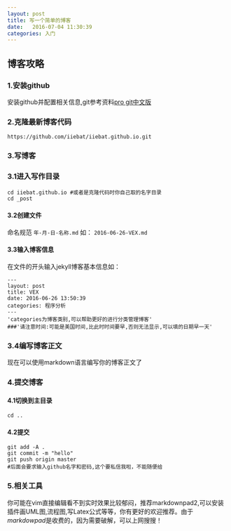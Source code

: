 ```yaml
---
layout: post
title: 写一个简单的博客
date:   2016-07-04 11:30:39
categories: 入门
---
```


## 博客攻略

### 1.安装github

安装github并配置相关信息,git参考资料[pro git中文版](/master/_data/Git.pdf)

### 2.克隆最新博客代码

```
https://github.com/iiebat/iiebat.github.io.git
```

### 3.写博客

### 3.1进入写作目录

```
cd iiebat.github.io #或者是克隆代码时你自己取的名字目录
cd _post
```

#### 3.2创建文件

命名规范 `年-月-日-名称.md` 如： `2016-06-26-VEX.md`

#### 3.3输入博客信息

在文件的开头输入jekyll博客基本信息如：

```
---
layout: post
title: VEX
date: 2016-06-26 13:50:39
categories: 程序分析
---
'categories为博客类别,可以帮助更好的进行分类管理博客'
###'请注意时间:可能是美国时间,比此时时间要早,否则无法显示,可以填的日期早一天'
```

### 3.4编写博客正文

现在可以使用markdown语言编写你的博客正文了

### 4.提交博客

#### 4.1切换到主目录

```
cd ..
```

#### 4.2提交

```
git add -A .
git commit -m "hello"
git push origin master
#后面会要求输入github名字和密码,这个要私信我啦，不能随便给
```

### 5.相关工具

你可能在vim直接编辑看不到实时效果比较郁闷，推荐markdownpad2,可以安装插件画UML图,流程图,写Latex公式等等，你有更好的欢迎推荐。由于*markdowpad*是收费的，因为需要破解，可以上网搜搜！
